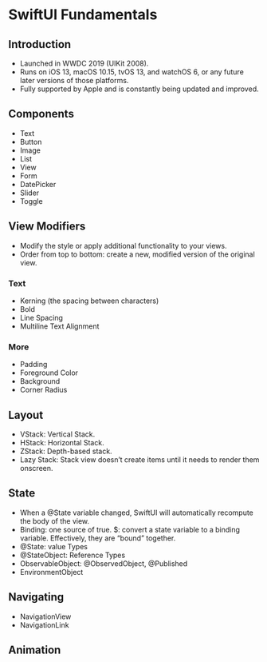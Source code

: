 # SwiftUI Fundamentals

## Introduction
- Launched in WWDC 2019 (UIKit 2008).
- Runs on iOS 13, macOS 10.15, tvOS 13, and watchOS 6, or any future later versions of those platforms.
- Fully supported by Apple and is constantly being updated and improved.

## Components
- Text
- Button
- Image
- List
- View
- Form
- DatePicker
- Slider
- Toggle

## View Modifiers
- Modify the style or apply additional functionality to your views.
- Order from top to bottom: create a new, modified version of the original view.
### Text
- Kerning (the spacing between characters)
- Bold
- Line Spacing
- Multiline Text Alignment
### More
- Padding
- Foreground Color
- Background
- Corner Radius

## Layout
- VStack: Vertical Stack.
- HStack: Horizontal Stack.
- ZStack: Depth-based stack.
- Lazy Stack: Stack view doesn’t create items until it needs to render them onscreen.

## State
- When a @State variable changed,  SwiftUI will automatically recompute the body of the view.
- Binding: one source of true. $: convert a state variable to a binding variable. Effectively, they are “bound” together.
- @State: value Types
- @StateObject: Reference Types
- ObservableObject: @ObservedObject, @Published
- EnvironmentObject

## Navigating
- NavigationView
- NavigationLink

## Animation
